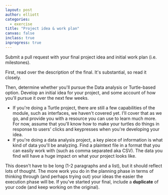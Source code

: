 ```yaml
---
layout: post
author: elliott
categories:
  - exercise
title: "Project idea & work plan"
canvas: false
inclass: true
inprogress: true
---
```



Submit a pull request with your final project idea and initial work plan (i.e. milestones).

First, read over the description of the final. It's substantial, so read it closely.

Then, determine whether you'll pursue the Data analysis or Turtle-based option. Develop an initial idea for your project, and some account of how you'll pursue it over the next few weeks.

* If you're doing a Turtle project, there are still a few capabilities of the module, such as interfaces, we haven't covered yet. I'll cover that as we go, and provide you with a resource you can use to learn much more. For now, assume that you'll know how to make your turtles do things in response to users' clicks and keypresses when you're developing your idea.
* If you're doing a data analysis project, a key piece of information is what kind of data you'll be analyzing. Find a plaintext file in a format that you can easily work with (such as comma separated aka CSV). The data you find will have a huge impact on what your project looks like.

This doesn't have to be long (1-2 paragraphs and a list), but it should reflect lots of thought. The
more work you do in the planning phase in terms of thinking through (and perhaps trying out) your ideas
the easier the execution phase will be.  If you've started your final, include a **duplicate** of your code (and keep working on the original).

